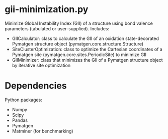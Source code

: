 # gii-minimization.py
Minimize Global Instability Index (GII) of a structure using bond valence parameters (tabulated or user-supplied). Includes:
- GIICalculator: class to calculate the GII of an oxidation state-decorated Pymatgen structure object (pymatgen.core.structure.Structure)
- SiteClusterOptimization: class to optimize the Cartesian coordinates of a Pymatgen site (pymatgen.core.sites.PeriodicSite) to minimize GII
- GIIMinimizer: class that minimizes the GII of a Pymatgen structure object by iterative site optimization

# Dependencies
Python packages:
- Numpy
- Scipy
- Pandas
- Pymatgen
- Matminer (for benchmarking)
